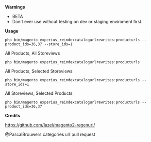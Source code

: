 **Warnings**

- BETA
- Don't ever use without testing on dev or staging enviroment first. 

**Usage**

```php bin/magento experius_reindexcatalogurlrewrites:producturls --product_ids=36,37 --store_ids=1```

All Products, All Storeviews

```php bin/magento experius_reindexcatalogurlrewrites:producturls ```

All Products, Selected Storeviews

```php bin/magento experius_reindexcatalogurlrewrites:producturls --store_ids=1 ```

All Storeviews, Selected Products

```php bin/magento experius_reindexcatalogurlrewrites:producturls --product_ids=36,37 ```


**Credits**

https://github.com/Iazel/magento2-regenurl/

@PascalBrouwers categories url pull request